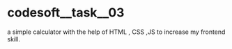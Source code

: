 # codesoft__task__03
a simple calculator with the help of HTML , CSS ,JS to increase my frontend skill.
